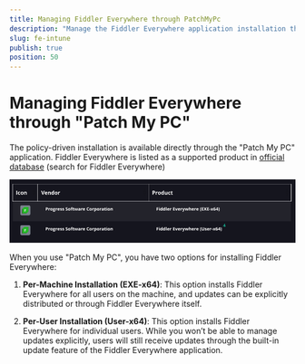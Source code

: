 ```yaml
---
title: Managing Fiddler Everywhere through PatchMyPc
description: "Manage the Fiddler Everywhere application installation through Microsoft Patch My PC."
slug: fe-intune
publish: true
position: 50
---
```


# Managing Fiddler Everywhere through "Patch My PC"

The policy-driven installation is available directly through the "Patch My PC" application. Fiddler Everywhere is listed as a supported product in [official database](https://patchmypc.com/supported-products) (search for Fiddler Everywhere)

![Patch My PC database and the Fiddler's entries](../images/security/fe-patch-my-pc.png)

When you use "Patch My PC", you have two options for installing Fiddler Everywhere: 

1. **Per-Machine Installation (EXE-x64)**: This option installs Fiddler Everywhere for all users on the machine, and updates can be explicitly distributed or through Fiddler Everywhere itself. 

2. **Per-User Installation (User-x64)**: This option installs Fiddler Everywhere for individual users. While you won’t be able to manage updates explicitly, users will still receive updates through the built-in update feature of the Fiddler Everywhere application.